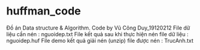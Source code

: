 # huffman_code
Đồ án Data structure &amp; Algorithm. Code by Vũ Công Duy_19120212
File dữ liệu cần nén : nguoidep.txt
File kết quả sau khi thực hiện nén file dữ liệu : nguoidep.huf
File demo kết quả giải nén (unzip) file được nén : TrucAnh.txt
